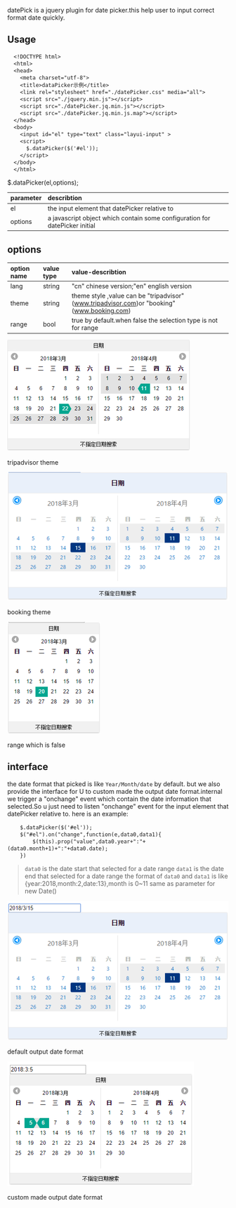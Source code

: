   datePick is a jquery plugin for date picker.this help user to input correct format date quickly.

## Usage
```
  <!DOCTYPE html>
  <html>
  <head>
    <meta charset="utf-8">
    <title>dataPicker示例</title>
    <link rel="stylesheet" href="./datePicker.css" media="all">
    <script src="./jquery.min.js"></script> 
    <script src="./datePicker.jq.min.js"></script> 
    <script src="./datePicker.jq.min.js.map"></script> 
  </head>
  <body>
    <input id="el" type="text" class="layui-input" > 
    <script>
      $.dataPicker($('#el'));
    </script>
  </body>
  </html>
```
  $.dataPicker(el,options);


  |parameter|describtion|
  |:---------|:-----------|
  |el   |the input element that datePicker relative to|
  |options|a javascript object which contain some configuration for datePicker initial|

## options

  |option name|value type|value-describtion|
  |:---------|:-----------|:-----------|
  |lang   |string |"cn" chinese version;"en" english version|
  |theme |string|theme style ,value can be "tripadvisor" (www.tripadvisor.com)or "booking"(www.booking.com)| 
  |range|bool|true by default.when false the selection type is not for range|  

  ![](./overview/datepicker-1.png) <br>

tripadvisor theme

  ![](./overview/datepicker-3.png) <br>

booking theme

  ![](./overview/datepicker-2.png) <br>

range which is false

 ## interface
  the date format that picked is like `Year/Month/date` by default. but we also provide the interface for U to
 custom made the output date format.internal we trigger a "onchange" event which contain the date information that
 selected.So u just need to listen "onchange" event for the input element that datePicker relative to.
 here is an example:

```
	$.dataPicker($('#el'));
	$("#el").on("change",function(e,data0,data1){
		$(this).prop("value",data0.year+":"+(data0.month+1)+":"+data0.date);
	})
```
  > `data0` is the date start that selected for a date range
  > `data1` is the date end that selected for a date range
  > the format of `data0` and `data1` is like {year:2018,month:2,date:13},month is 0~11 same as parameter for new Date()
  >

  ![](./overview/datepicker-4.png) <br>

default output date format

  ![](./overview/datepicker-5.png) <br>

custom made output date format